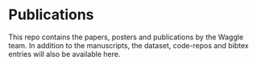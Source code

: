 # Publications

This repo contains the papers, posters and publications by the Waggle team. In addition to the manuscripts, the dataset, code-repos and bibtex entries will also be available here. 
